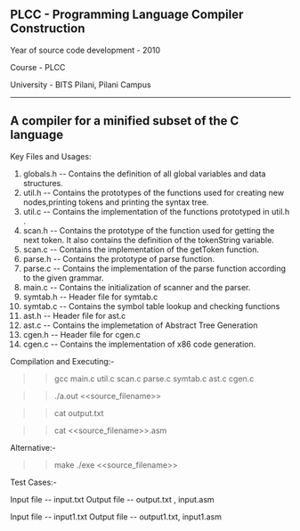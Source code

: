 PLCC - Programming Language Compiler Construction
-------------------------------------------------

Year of source code development - 2010

Course - PLCC

University - BITS Pilani, Pilani Campus

--------------------------------------------------
A compiler for a minified subset of the C language
--------------------------------------------------

Key Files and Usages:
1. globals.h -- Contains the definition of all global variables and data structures.
2. util.h -- Contains the prototypes of the functions used for creating new nodes,printing tokens and printing the syntax tree.
3. util.c -- Contains the implementation of the functions prototyped in util.h .
4. scan.h -- Contains the prototype of the function used for getting the next token. It also contains the definition of the tokenString variable.
5. scan.c -- Contains the implementation of the getToken function.
6. parse.h -- Contains the prototype of parse function.
7. parse.c -- Contains the implementation of the parse function according to the given grammar.
8. main.c -- Contains the initialization of scanner and the parser.
9. symtab.h -- Header file for symtab.c
10. symtab.c -- Contains the symbol table lookup and checking functions 
11. ast.h -- Header file for ast.c
12. ast.c -- Contains the implemetation of Abstract Tree Generation
13. cgen.h -- Header file for cgen.c
14. cgen.c -- Contains the implementation of x86 code generation.

Compilation and Executing:-

>> gcc main.c util.c scan.c parse.c symtab.c ast.c cgen.c

>> ./a.out <<source_filename>>

>> cat output.txt  

>> cat <<source_filename>>.asm

Alternative:-
>> make
>> ./exe <<source_filename>>

Test Cases:-

Input file -- input.txt
Output file -- output.txt , input.asm

Input file -- input1.txt
Output file -- output1.txt, input1.asm

